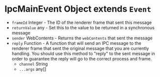 # IpcMainEvent Object extends `Event`

* `frameId` Integer - The ID of the renderer frame that sent this message
* `returnValue` any - Set this to the value to be returned in a synchronous message
* `sender` WebContents - Returns the `webContents` that sent the message
* `reply` Function - A function that will send an IPC message to the renderer frame that sent the original message that you are currently handling.  You should use this method to "reply" to the sent message in order to guarantee the reply will go to the correct process and frame.
  * `channel` String
  * `...args` any[]
